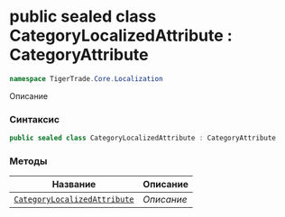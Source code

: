 
# public sealed class CategoryLocalizedAttribute : CategoryAttribute
```csharp
namespace TigerTrade.Core.Localization
```



Описание

### Синтаксис
```csharp
public sealed class CategoryLocalizedAttribute : CategoryAttribute
```


### Методы
| Название | Описание |
| --- | --- |
| [`CategoryLocalizedAttribute`](./CategoryLocalizedAttribute.cs/Методы/CategoryLocalizedAttribute.md) | *Описание* |



